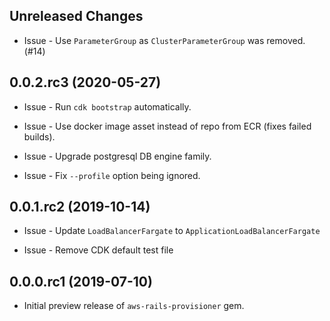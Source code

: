 Unreleased Changes
------------------

* Issue - Use `ParameterGroup` as `ClusterParameterGroup` was removed. (#14)

0.0.2.rc3 (2020-05-27)
------------------

* Issue - Run `cdk bootstrap` automatically.

* Issue - Use docker image asset instead of repo from ECR (fixes failed builds).

* Issue - Upgrade postgresql DB engine family.

* Issue - Fix `--profile` option being ignored.

0.0.1.rc2 (2019-10-14)
-----------------

* Issue - Update `LoadBalancerFargate` to `ApplicationLoadBalancerFargate`

* Issue - Remove CDK default test file

0.0.0.rc1 (2019-07-10)
------------------

* Initial preview release of `aws-rails-provisioner` gem.

